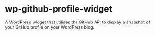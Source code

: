 # wp-github-profile-widget
A WordPress widget that utilises the GitHub API to display a snapshot of your GitHub profile on your WordPress blog.
